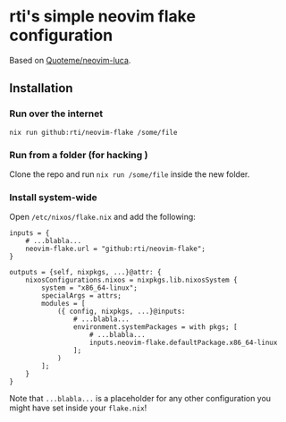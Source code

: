 # rti's simple neovim flake configuration

Based on [Quoteme/neovim-luca](https://github.com/Quoteme/neovim-luca).

## Installation

### Run over the internet

`nix run github:rti/neovim-flake /some/file`

### Run from a folder (for hacking )

Clone the repo and run `nix run /some/file` inside the new folder.

### Install system-wide

Open `/etc/nixos/flake.nix` and add the following:

```
inputs = {
    # ...blabla...
    neovim-flake.url = "github:rti/neovim-flake";
}

outputs = {self, nixpkgs, ...}@attr: {
    nixosConfigurations.nixos = nixpkgs.lib.nixosSystem {
        system = "x86_64-linux";
        specialArgs = attrs;
        modules = [
            ({ config, nixpkgs, ...}@inputs:
                # ...blabla...
                environment.systemPackages = with pkgs; [
                    # ...blabla...
                    inputs.neovim-flake.defaultPackage.x86_64-linux
                ];
            )
        ];
    }
}
```

Note that `...blabla...` is a placeholder for any other configuration
you might have set inside your `flake.nix`!
